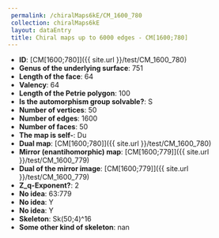 ```yaml
--- 
 permalink: /chiralMaps6kE/CM_1600_780 
 collection: chiralMaps6kE
 layout: dataEntry
 title: Chiral maps up to 6000 edges - CM[1600;780]
---
```


- **ID**: [CM[1600;780]]({{ site.url }}/test/CM_1600_780)
- **Genus of the underlying surface**: 751
- **Length of the face**: 64
- **Valency**: 64
- **Length of the Petrie polygon**: 100
- **Is the automorphism group solvable?**: S
- **Number of vertices**: 50
- **Number of edges**: 1600
- **Number of faces**: 50
- **The map is self-**: Du
- **Dual map**: [CM[1600;780]]({{ site.url }}/test/CM_1600_780)
- **Mirror (enantihomorphic) map**: [CM[1600;779]]({{ site.url }}/test/CM_1600_779)
- **Dual of the mirror image**: [CM[1600;779]]({{ site.url }}/test/CM_1600_779)
- **Z_q-Exponent?**: 2
- **No idea**:  63:779
- **No idea**: Y
- **No idea**: Y
- **Skeleton**: Sk(50;4)^16
- **Some other kind of skeleton**: nan
